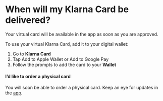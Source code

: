 # When will my Klarna Card be delivered?

Your virtual card will be available in the app as soon as you are approved.

To use your virtual Klarna Card, add it to your digital wallet:

1. Go to **Klarna Card**
2. Tap Add to Apple Wallet or Add to Google Pay
3. Follow the prompts to add the card to your **Wallet**

  


#### I’d like to order a physical card

You will soon be able to order a physical card. Keep an eye for updates in the [app](https://www.klarna.com/us/klarna-app/).  

  


